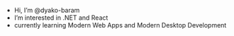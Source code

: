 - Hi, I’m @dyako-baram
- I’m interested in .NET and React 
- currently learning Modern Web Apps and Modern Desktop Development
